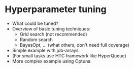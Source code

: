 # Hyperparameter tuning
- What could be tuned?
- Overview of basic tuning techniques:
    - Grid search (not recommended)
    - Random search
    - BayesOpt, ... (what others, don't need full coverage)
- Simple example with job-arrays
- (For small tasks use HTC framework like HyperQueue)
- More complex example using Optuna
